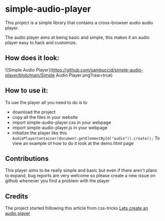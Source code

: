 # simple-audio-player
This project is a simple library that contains a cross-browser audio audio player.

The audio player aims at being basic and simple, this makes it an audio player easy to hack and customize.

## How does it look:
![Simple Audio Player](https://github.com/sambuccid/simple-audio-player/blob/main/Simple Audio Player.png?raw=true)

## How to use it:
To use the player all you need to do is to
* download the project
* copy all the files in your website
* import simple-audio-player.css in your webpage
* import simple-audio-player.js in your webpage
* initialize the player like this `AudioPlayerContainer(document.getElementById("audio")).create();`
To view an example of how to do it look at the demo.html page

## Contributions
This player aims to be really simple and basic but even if there aren't plans to expand, bug reports are very welcome so please create a new issue on github whenever you find a problem with the player

## Credits
The project started following this article from css-tricks [Lets create an audio player](https://css-tricks.com/lets-create-a-custom-audio-player)

